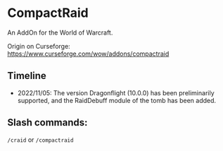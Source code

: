 # CompactRaid

An AddOn for the World of Warcraft.

Origin on Curseforge: https://www.curseforge.com/wow/addons/compactraid

## Timeline

- 2022/11/05: The version Dragonflight (10.0.0) has been preliminarily supported, and the RaidDebuff module of the tomb has been added.

## Slash commands:

`/craid` or `/compactraid`